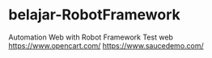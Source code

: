 # belajar-RobotFramework
Automation Web with Robot Framework
Test web 
https://www.opencart.com/
https://www.saucedemo.com/
